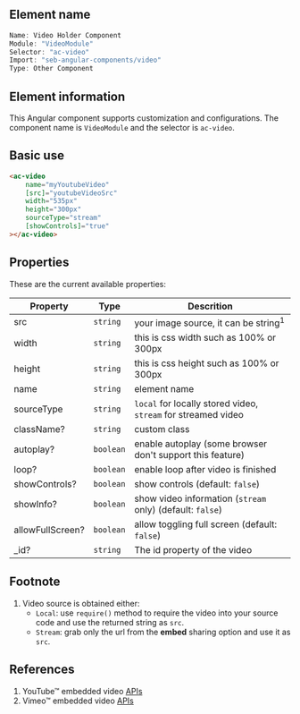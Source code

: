 
## Element name
```javascript
Name: Video Holder Component
Module: "VideoModule"
Selector: "ac-video"
Import: "seb-angular-components/video"
Type: Other Component
```

## Element information 
This Angular component supports customization and configurations. The component name is `VideoModule` and the selector is `ac-video`.

## Basic use
```html
<ac-video
    name="myYoutubeVideo"
    [src]="youtubeVideoSrc"
    width="535px"
    height="300px"
    sourceType="stream"
    [showControls]="true"
></ac-video>
```

## Properties
These are the current available properties:

| Property         | Type      | Descrition                                                    |
| ---------------- | --------- | ------------------------------------------------------------- |
| src              | `string`  | your image source, it can be string<sup>1</sup>               |
| width            | `string`  | this is css width such as 100% or 300px                       |
| height           | `string`  | this is css height such as 100% or 300px                      |
| name             | `string`  | element name                                                  |
| sourceType       | `string`  | `local` for locally stored video, `stream` for streamed video |
| className?       | `string`  | custom class                                                  |
| autoplay?        | `boolean` | enable autoplay (some browser don't support this feature)     |
| loop?            | `boolean` | enable loop after video is finished                           |
| showControls?    | `boolean` | show controls (default: `false`)                              |
| showInfo?        | `boolean` | show video information (`stream` only) (default: `false`)     |
| allowFullScreen? | `boolean` | allow toggling full screen (default: `false`)                 |
| _id?        | `string`  | The id property of the video                                  |

## Footnote
1. Video source is obtained either:
      * `Local`: use `require()` method to require the video into your source code and use the returned string as `src`.
      * `Stream`: grab only the url from the **embed** sharing option and use it as `src`.

## References
1. YouTube&trade; embedded video [APIs](https://developers.google.com/youtube/player_parameters)
2. Vimeo&trade; embedded video [APIs](https://help.vimeo.com/hc/en-us/articles/224972808-Customizing-the-embedded-player)